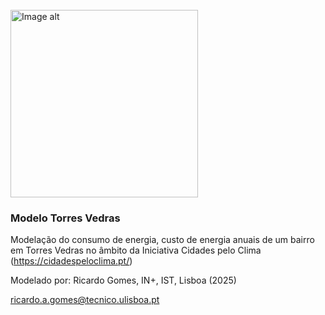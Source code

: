 <br />
<img
  src="https://i.imgur.com/oGHToTG.jpeg"
  alt="Image alt"
  width="300px"
/>

### Modelo Torres Vedras

Modelação do consumo de energia, custo de energia anuais de um bairro em Torres Vedras no âmbito da Iniciativa Cidades pelo Clima (https://cidadespeloclima.pt/)

Modelado por: Ricardo Gomes, IN+, IST, Lisboa (2025)

ricardo.a.gomes@tecnico.ulisboa.pt


